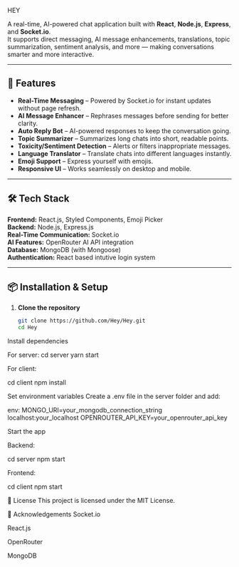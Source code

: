 HEY

A real-time, AI-powered chat application built with **React**, **Node.js**, **Express**, and **Socket.io**.  
It supports direct messaging, AI message enhancements, translations, topic summarization, sentiment analysis, and more — making conversations smarter and more interactive.

---

## 🚀 Features
- **Real-Time Messaging** – Powered by Socket.io for instant updates without page refresh.
- **AI Message Enhancer** – Rephrases messages before sending for better clarity.
- **Auto Reply Bot** – AI-powered responses to keep the conversation going.
- **Topic Summarizer** – Summarizes long chats into short, readable points.
- **Toxicity/Sentiment Detection** – Alerts or filters inappropriate messages.
- **Language Translator** – Translate chats into different languages instantly.
- **Emoji Support** – Express yourself with emojis.
- **Responsive UI** – Works seamlessly on desktop and mobile.

---

## 🛠️ Tech Stack
**Frontend:** React.js, Styled Components, Emoji Picker  
**Backend:** Node.js, Express.js  
**Real-Time Communication:** Socket.io  
**AI Features:** OpenRouter AI API integration  
**Database:** MongoDB (with Mongoose)  
**Authentication:** React based intutive login system

---

## 📦 Installation & Setup

1. **Clone the repository**
   ```bash
   git clone https://github.com/Hey/Hey.git
   cd Hey
Install dependencies

For server:
cd server
yarn start


For client:

cd client
npm install

Set environment variables
Create a .env file in the server folder and add:

env:
MONGO_URI=your_mongodb_connection_string
localhost:your_localhost
OPENROUTER_API_KEY=your_openrouter_api_key

Start the app

Backend:

cd server
npm start

Frontend:

cd client
npm start


📄 License
This project is licensed under the MIT License.

🙌 Acknowledgements
Socket.io

React.js

OpenRouter

MongoDB




